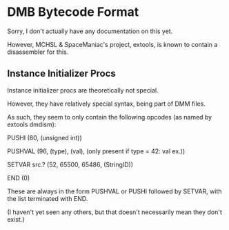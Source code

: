 # DMB Bytecode Format

Sorry, I don't actually have any documentation on this yet.

However, MCHSL & SpaceManiac's project, extools, is known to contain a disassembler for this.

## Instance Initializer Procs

Instance initializer procs are theoretically not special.

However, they have relatively special syntax, being part of DMM files.

As such, they seem to only contain the following opcodes (as named by extools dmdism):

PUSHI (80, (unsigned int))

PUSHVAL (96, (type), (val), (only present if type = 42: val ex.))

SETVAR src.? (52, 65500, 65486, (StringID))

END (0)

These are always in the form PUSHVAL or PUSHI followed by SETVAR, with the list terminated with END.

(I haven't yet seen any others, but that doesn't necessarily mean they don't exist.)

